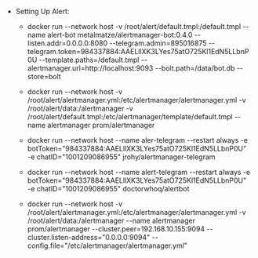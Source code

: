 - Setting Up Alert: 
  
  + docker run --network host -v  /root/alert/default.tmpl:/default.tmpl --name alert-bot metalmatze/alertmanager-bot:0.4.0 --listen.addr=0.0.0.0:8080 --telegram.admin=895016875 --telegram.token=984337884:AAELllXK3LYes75atO725Kl1EdN5LLbnP0U --template.paths=/default.tmpl --alertmanager.url=http://localhost:9093 --bolt.path=/data/bot.db --store=bolt
  
  +  docker run --network host -v /root/alert/alertmanager.yml:/etc/alertmanager/alertmanager.yml -v /root/alert/data:/alertmanager -v /root/alert/default.tmpl:/etc/alertmanager/template/default.tmpl  --name alertmanager prom/alertmanager
  
  +  docker run --network host --name aler-telegram --restart always -e botToken="984337884:AAELllXK3LYes75atO725Kl1EdN5LLbnP0U" -e chatID="1001209086955" jrohy/alertmanager-telegram
  
  + docker run --network host --name alert-telegram --restart always -e botToken="984337884:AAELllXK3LYes75atO725Kl1EdN5LLbnP0U" -e chatID="1001209086955" doctorwhoq/alertbot
  
  + docker run --network host -v /root/alert/alertmanager.yml:/etc/alertmanager/alertmanager.yml -v /root/alert/data:/alertmanager --name alertmanager prom/alertmanager --cluster.peer=192.168.10.155:9094 --cluster.listen-address="0.0.0.0:9094" --config.file="/etc/alertmanager/alertmanager.yml"